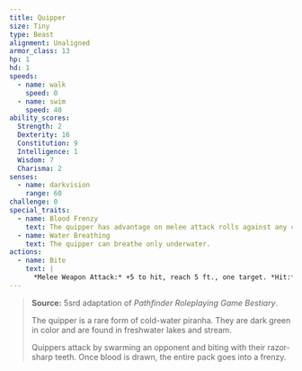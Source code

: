 ```yaml
---
title: Quipper
size: Tiny
type: Beast
alignment: Unaligned
armor_class: 13
hp: 1
hd: 1
speeds:
  - name: walk
    speed: 0
  - name: swim
    speed: 40
ability_scores:
  Strength: 2
  Dexterity: 16
  Constitution: 9
  Intelligence: 1
  Wisdom: 7
  Charisma: 2
senses:
  - name: darkvision
    range: 60
challenge: 0
special_traits:
  - name: Blood Frenzy
    text: The quipper has advantage on melee attack rolls against any creature that doesn't have all its hit points.
  - name: Water Breathing
    text: The quipper can breathe only underwater.
actions:
  - name: Bite
    text: |
      *Melee Weapon Attack:* +5 to hit, reach 5 ft., one target. *Hit:* 1 piercing damage.
---
```


> **Source:** 5srd adaptation of *Pathfinder Roleplaying Game Bestiary*.
>
> The quipper is a rare form of cold-water piranha. They are dark green in color and are found in freshwater lakes and stream.
>
> Quippers attack by swarming an opponent and biting with their razor-sharp teeth. Once blood is drawn, the entire pack goes into a frenzy.
